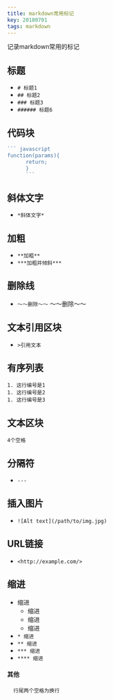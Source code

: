 ```yaml
---
title: markdown常用标记
key: 20180701
tags: markdown
---
```

记录markdown常用的标记
<!--more-->
## 标题
* `# 标题1`  
* `## 标题2`
* `### 标题3`
* `###### 标题6`

## 代码块
``` javascript
``` javascript
function(params){
      return;
      }
      ```
```  

## 斜体文字
* `*斜体文字*`

## 加粗
* `**加粗**`
* `***加粗并倾斜***`  

## 删除线
* `～～删除～～`
～～删除～～

## 文本引用区块  
* `>引用文本`

## 有序列表  
```text
1. 这行编号是1
1. 这行编号是2
1. 这行编号是3
```

## 文本区块  
    4个空格

## 分隔符  
* `---`

## 插入图片  
* `![Alt text](/path/to/img.jpg)`

## URL链接  
* `<http://example.com/>`

## 缩进  
* 缩进  
  * 缩进  
  * 缩进  
  * 缩进  
* `* 缩进`
* `** 缩进`
* `*** 缩进`
* `**** 缩进`

#### 其他
      行尾两个空格为换行
